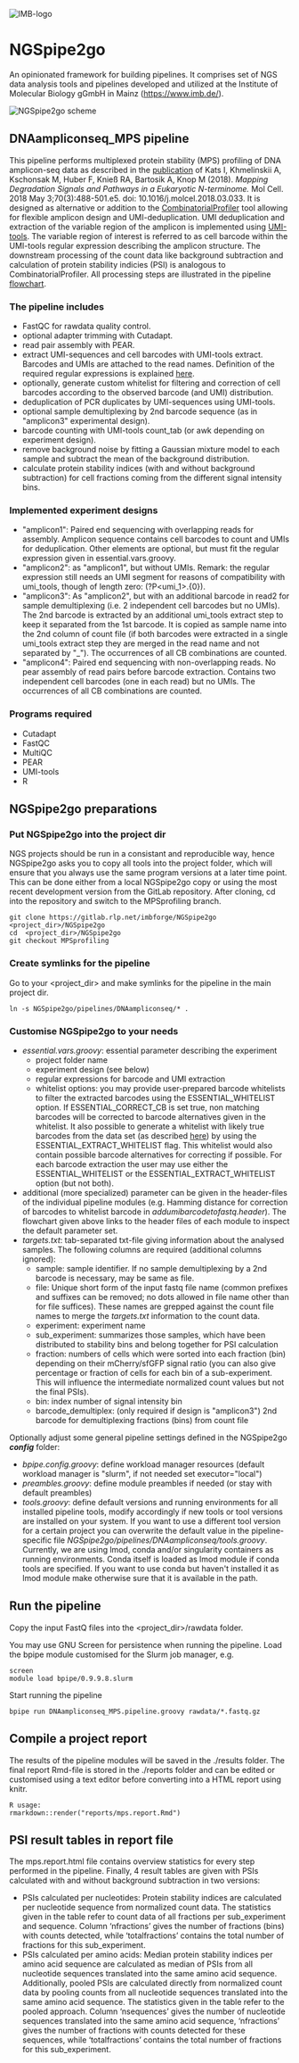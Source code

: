 ![IMB-logo](resources/IMB_logo.png)

# NGSpipe2go #

An opinionated framework for building pipelines. It comprises set of NGS data analysis tools and pipelines developed and utilized at the Institute of Molecular Biology gGmbH in Mainz (https://www.imb.de/).

![NGSpipe2go scheme](resources/NGSpipe2go_scheme.png)

## DNAampliconseq_MPS pipeline

This pipeline performs multiplexed protein stability (MPS) profiling of DNA amplicon-seq data as described in the [publication](https://www.sciencedirect.com/science/article/pii/S1097276518302363) of Kats I, Khmelinskii A, Kschonsak M, Huber F, Knieß RA, Bartosik A, Knop M (2018). *Mapping Degradation Signals and Pathways in a Eukaryotic N-terminome.* Mol Cell. 2018 May 3;70(3):488-501.e5. doi: 10.1016/j.molcel.2018.03.033. It is designed as alternative or addition to the [CombinatorialProfiler](https://github.com/ilia-kats/CombinatorialProfiler) tool allowing for flexible amplicon design and UMI-deduplication. UMI deduplication and extraction of the variable region of the amplicon is implemented using [UMI-tools](https://umi-tools.readthedocs.io/en/latest/index.html). The variable region of interest is referred to as cell barcode within the UMI-tools regular expression describing the amplicon structure. The downstream processing of the count data like background subtraction and calculation of protein stability indicies (PSI) is analogous to CombinatorialProfiler. All processing steps are illustrated in the pipeline [flowchart](https://viewer.diagrams.net/?highlight=0000ff&edit=_blank&layers=1&nav=1&title=MPSprofiling#R7R1Zd9o689fknPYBjrHBwGM22vTcNr1J%2BvW2LzkGC3BjLNdLEvLrv9HmVXYMGBuaJmnBsixLmtHsGp1o56vnD57hLj9jE9knqmI%2Bn2gXJ6ra0wYD%2BCAla1YyEgULzzJ5pbjg1npBvFDhpaFlIj9VMcDYDiw3XTjDjoNmQarM8Dz8lK42x3b6ra6xQLmC25lh50u%2FW2aw5KU9fRzf%2BIisxZK%2FeqQO2Y2pMXtYeDh0%2BPsc7CB2Z2WIZvgY%2FaVh4qdEkXZ5op17GAfs2%2Br5HNlkWsWMsecmBXejLnvICao88FH5NF9%2BGQX24%2FJm%2BuXj7eT%2B5WNHAODRsEM%2BFyeqbkODZ6b1SGbXthYOvaH%2FDklXzzw6DdElfFvwT%2FrY1MuWQJdoW6KUTkawFnO%2FDFY2fOvBPduYIvssmtJzbGOPVtIm9Aeq%2BIGHHyIgwSSezbETcIzq6aTfhr9EJm%2BRthNdzS3bTjaqkt%2BoUXGHwlA7W3iGacHcZopneGXN4FIhVWzD9%2Fn3CLwKfW1gBBYmE9cZK9Gok8Di8HtEXoCeE0UceB8QXqHAW0OVZ7GmdPYIX2OdEUfOpwTGDnnZMoGsfUXjK4WvkkXUdowu8IVjjBx7Hmdf%2Fr39Hn4KL15%2B3l3dTX74jz87vTeNPpc6%2Bd0H%2BtSALepISWFLRGoT2NJXJNiii4q7YMvL9%2BDiTvnv56fJzaW36pl3H9ZXnUEvBzxkAhnml9gLlniBHcO%2BjEsTECATE9f5B2OXg%2BUXCoI1B6ERBhiKEkiBnq3gP%2FJ4d8CvfiTuXDzzlunFWlw4MN7EQ%2BTyR%2FJe%2FBi9ip8zTwk3gssZgS2BNCmcWLboTh4BUwhXCHkfh94MlaxFvsYDw1ugoKwer0imvhSRPGQDDXtMc8hdkGKFQ%2Fvyw4uifw1%2FDc9%2FXj9at986%2FaPDiV4KI2IEKcCJPMBrhbF0UlsDcVmvi3hEmtoTcpzCB8EoyI2OTyF6ChV6ffdZwkXO1ZPTs5VhOWSGLRfZFlBdKDwrZzDsreV859UuC6lWdKpXzOUMQnQ9NE%2FVXwYBEXdPyWyrk4UVAD%2FrerbbdQDY6sRaTecYAA9fv3y4JYNTFxguOvBvauMpfHz%2Beut6GNiU5SzgUkyAD98vvpwaK9e2QIL20e9cwT082hX1u8A%2F8eO6uPsEp8kbtgVTpXcLIIiX5aBjNDSrJnok6k6d06nMOOuPC2GYncALnZkRAGlL1t12LRB9IPornrXN0X%2F7HtWxxjuUslmBMYWnE6sctE80txyLyt2q8m5K7ryvc9m3P24bG6ZPCbfvgh5MSDfooGSgROPEZmgT7Dz%2B8SHfB%2BZoGYS3GKBbi8F1yLCtOchVlIEawKCQt9WAa8DBZzQLAzLfCRws6EmxzrIHUX8kkfSFUJ%2BU9HtqDZK%2BlOP3JRw%2FMwWg77jkK%2BhDLmhGZPBMaBOS0kgURHaXvnS6SkWOynPYy02ZKpkxUVZZbuLv%2B4otim38ZR11kALYMN0Ans99wpsyQIg6vYO%2BPmhT2hbfE3JzBQ2sPWm7p1ZVqRoSt7%2F5yLue%2FiIGUCCVxNghEaclJG2KnwlFI0IhpWlT7JnI60AxEQ2opMARn1I8BbB8EN1JWjhPqSihoT75jWq4hmlGbatlDOIAxF4GTL8bPEuMUOmbkdwwOXThs2BQm0iZm8mMb2qwcgFCyJ%2F55Va8lrKyBVqlRwAr3XeNGV1MiQaVXK1oySVqqcXrLphic50rzEnEgSlK0LOLPGuFnNQ6yE1L%2FEC%2BCVFiydpUHBDdEg1ZlRonhflOlwzDD6f3VFKrfzSEJLpE9vMJdlIpEM8JOYd%2FQI%2Bkb5UNtGJPNh566Fi%2FQ3QfdfDeMusbPGuSShtETJ9bsRAubXxP4HVhbSOTjBFoP7pP4tTuY2QTSOZvCTIPXbzeSkA5WNLRO25I7xh%2B8DuD1E3Ow9wzZkzrrWvwcYtsvJQyUWHFtxYOIaYKSHkM26dW%2BYv3NOjXXrvReC2QcIkw5ISrKcFlNmoyVqqCgvSOHN8K1i0O1%2FBm2KQL2kSrkLjGbdLlumaAt8%2FwPH5Jh7yFilXKO4vMiYMQKAPlZpU9TUG3261vvBiWMB2nERh0cAsHe4mB1U2rSaGMC1OBhkoSSVtBuRanJtQLrvYlNDqi9Fozwz7lrteAqGlnwhFrozkdPtSa29RTNafOqaTC9rS0AnQLgghp8ckz3Khfu9kp0maK3kCmdMu0bhGFsYGqBJcJbWkDFTmK1virIreh%2BcoNJlnU0cZ6ugmmy%2FOn6rebqKO%2FSFHdbiKsfUdjN3GlatwKug%2B8nmpqihubSlh5h5JVck9P3ANKGHQ4qT2lcpPDDNRF0S6i4GvsxZDZtaeVWJGbLVvmam01VMYzyM2R3LpzltCgD8DGE3kPuo%2BG5xd6M4uqHaTV49Ux7dX%2BkcOs%2FeBRRkYDgD9aVCZN%2BoMS64MpITDCk5Qf0LYeUEYBB3mWSPMnwp3koUVoGx6r5UHzoOz4kfAbC8OwnjPK1WuCIR0vdVZ9gW6moMXtp4WjZI%2BRmZV6uZR32A26m0uoCeC9Kluq5bLl4UmR%2FX6%2FO6gmR%2Fb6m7OO7eVIWdRLoz4w8cKDdYL104DcgxPs%2Bu764ddydP%2F7v7tAndx%2F%2Bd7Tp51WoxCPTpbrH5gsV3H1yTzQhyjsAX%2BfW4vQo9HiydCNvxJfRuJjM0Vuk9pddlko28krFYo4WQYuyn3XcBqSAouGC9KJsZraqFiOldRoS4St1Ou9SqoyiDUnwB6YIkT2UBXjTeZupcVRvCxan%2FuMWJ0roNGBhOY%2BYe%2BBBJrRth1jQWVr0AEoL%2FQjFUEmZ0tk9QjTGR%2BD5hl%2Fot9B9hKaBWvUxjNB6rm%2FEKSItW%2F5J2zHm9%2BFL5%2BxH9D7ASIaywNCLtVg5kZo06A1EDUA%2BrTuFTXK44L%2BSodKX8bs%2BESpiNulNxKL0g69hIP6PXnz69NM8JjHxvGNMqIBMnY7RQhomLaEVJfb%2BWXuBVlZRu85aDVG71VUYtS9beYSQWktaiz9TWfxjWgs2ttTWeraFVV5W5RetwJDHz31PGOdqOASlPKLcWyopOmCxpf7pGJ9dTjMYCDrQUV8fM1SHmklE8MP%2Fj2n%2FLiKyvI7BJJL3edA5wHWtmB%2FnvFE55SGfZNxgCzzwN5Zu6gUxceTB%2BB%2FGrYx6y7h5YQvvmobY7hUaBuT0cYMo%2BHBXf%2FQqwtNL2AvdEsqb1hJL8oaOM9AGWVQJh8v3tMlZFSUNWE%2B0%2FLMKA1NJVaiM6SRqOWJqedaeXpWyVRm%2FeQryzQp5cxAKS654XOhnRTs%2BaXbvqk3nwGOr3bo1uAM%2FmD%2BzgktHEA3z%2BG6F1%2FDH6nuBecgGwaeYVHwIsDQJ%2BQHJ%2FltyjUggjZSuulAdMHSXhNCtP7GmJADu657%2Bq%2F50l09GEvNfMbWwxet0zuaLcK1buvUKzKpvlI3k9ptY6cukRirqnh0Xw1X9JQtrGrXYcCj77BN6HfMihJ8SPk9K2NQ7VnQIvURR8OwmA7JPFBxv6u4dHaP%2FkmSF5EVYWKsLJvg%2B0dkPyLSaiOa0bA%2FzBClYTWqtAV%2FqojnwwPDcyWH6h7yQYcvNSC3bS6OnaozINgJlG%2FDSPf19opu3KMGESec2QgHzLDD7DSA%2Bg4Gpk%2B%2B%2B%2Bh3iJxZeWhvo0auN08TBuq4qtd3tDfuNzp4qmDjxYGSBOhZR3C8GbZtUA%2BoNZJxP2TMliexjfWwUHwP6KwLU1sjLO47mj0txv2wczqeI%2Felc%2Bf83NEpTkXscOWK%2Bgu67huyOdUpiQsB%2B1VJfFy7uWi3DdfFebgORRL3EFFvD5QcteG5o%2B4e%2BIwmZuIvLWd9v3L9e1YG9e5JLYISrt9lhd2blcRDmru%2Fsav7QAdNb8Od7hLZIK353Rv54KX1ioWlaFq%2BwjNAKCIEJWjsYbLRKxFQSDlVNzFZkbvpMzatOVnndNZpRUrGA8K%2FZqEfsKYMz%2BjQKL7YExjAZPtLWDGR41C45LZ0av15Ut5QkrNOHtknTJq7ENZL%2FWI2fgnta%2FN%2F6%2Bn1h%2FD8yrzr9FrNT3Zs0WL9A3GiZJyrA%2B5cLXSiZOuPBhnESThR8k9ndRP%2BdNRdJkzUsTlFmuxtvDOG1iq6bZdnMY2zWgs4%2B7rxtd%2BQyFfZCSf2hDJ7SlVfHMA9JEFCRkBY1bfPVzFPEoYZ3nCTLrlc7FJqcNWddAycDTjpas7hNO6liEh%2FlDdvNOmUkzLDVnfBNZG%2FtVa6MqpKV1pTJaVAFtmoDoWfHJ0MVBXuwjB5YMJSf0NhqT8sEZZqjDg5NU3gVWeMK9yRgMcJTbuRsnzKOF8yKtUwqboFDUU87%2BycxV6esDCUE5bGg2p7125APvgeMEKMCR%2BwLb88j0w6DLY9DgqDDVcW56MBpuEuGzDS0VEy0mx0i3aIjPR4Avo2oIz7TgKg6%2BlglZyeVZAEoEGFrTIxSy3iqoL7zLBnoc3Edng6QDR82g%2BMqcWD6yzHtFgI%2B7uvt1fv2yQ%2ByZobEJ3%2BkRKdDGoODjCkTsgbB%2BMjkEQxGE8kH889YM6MbPk2yxZGe94Cke9LODC5uZfLCdSPmVKrz0g6OCMIjNkyTp1FhI1I0jg7T0oX5EmabMlHwjH61%2B%2FPhE2tqte%2FBkepNEJR3d3cVpsSHHHrjZTg6PyKBpShscS4Jg%2F8PCx%2F6rg4svHgk%2BxGhDLhE6SoVE5L31qKUzYl6fhLIjgBkgPcWDAKcwRmfauC3j84VuC9j651EICgXWfqM%2BKnRDF5bKuDbA8EDzaL9wD6AXL93dPc7Sur6N%2BO7Z7b7xhS9Y1Fyj3hiZXstOuNZHxX350iyw8P290s2bJT6zUj5FaHh23Pmntix%2BmRpfaI%2Bt2KHnPlVAl1YmrMcSgv714s100nPm1nw75DYq4XjD0%2BkmxfNP0wCwh1DYuxZMQlpKoxMg32%2F7bXvel1mZV18XKYXVS7N%2BoWXWxPr6yBl2X8FWreNFMQU1SDCim3%2Fv5NMbuJClk1F21jm%2BMqW3lpTOINj3SsauXlE0LIYCIdNyz4BxM%2FOSdxnGJ7tl0Ra0nGVd22O06C45hsu2mH0rAvEYUbtO3Kj%2FEuFIlymLbbwWf%2FoAVhwTEmF5y4Ni1kHnx7dgJI0q3UybOWeVFuR3fhDm4ZVqQJaA2IMexnGIuewwvpsWtqDXxFigT5jJPpkwFzoNhuydUxdcIXEXng8ktKlsilv6%2Bp2yVdoJ5VKRKGrPzx53ReZZJaynrkJjMECuC0rjqU2krqyba0B%2BTqiVPOk9jVl2HXYE%2FY1WRipVL0frt5laTTcoRGfm5PnDBrdclyfGvm%2FFYNwH87dkQm87S4CYtQoT%2F1MJ%2BxrqUlm7xQ2BM%2B7RTvUffEe9pMXcHPR5vgTPBHRTHiCESb47KEZZFTLhnJsLMGr44UOzdNoUBk4o7oGUVRxq1KLJ9VWpE3chUAIGfJHcuxmZQ%2BFvosnyr3CeT2b%2BZwuUisyHVIl%2FfogiVFpHYfarynAX8sIlDmXqbe5HKhINfHUnzfXXnna0K%2BcF7X25fYs15gfEb0%2Fkj60OpZJDn1oZ9fJOponF8kdeRmkNuL9RwcWrMXD7czGA83txjnN5EUAjdpQ%2F4xtj%2FdWVeX09vbZ7zG608%2Frr91qpqQRUqXA9uSMdTUJBK9Wl%2FXm0kCyhO3UGvFPyTVTOVIZuyuKTz8B%2FIKmqWGRUVGogIvFBJDY8buleUTdcVwEA7JNR8jtaT5XVavq0qt3sWod3RG7%2Bx2RH2kS%2FItNWn2vn08ffrQu8X312fj62%2Fa89fl6qHdo1yU7kauNLj4So%2BjorbrNLXspamluif%2FmhRBJQe8lNHQ5qNApJDPW9COE%2FI7b3yvk01WPetn3BouyOWjP4UMZIWmdqmAdK5biwUr63Ulw3ro2eszz5g9kPG9xkLTqc1oWmcSjqRddMYbznx1ntsfapl0zH3hpUiqHlqe5WrDGjwX8s3gg8NRPbbTPLbgpVuSVOnRDZJ1JT%2FiQW1rYUlzyrSqcdYRbLsn2lkVxqWZAQ4nQMlFhldZaTN8H62YB4nsXSMhmQ3qZbkgJNJ3qRpWDKOjV8M0SYL%2BJpWwUtJ1BPtKBQqbZRjfnhMi0T0lE6b9BrwT2b2emjaqmuNZr8F7VrotsUzCTMwCpbVnkZs%2F4WOc0B8p48me7JE6%2BSgtiCbt6tDopU5%2BTwqM8AvPMC0AR6YYaBzZWUK54IIfxEg54tIwKRYoaYm3LsfoMG2j1EZ52bY3lJjVNWVfwNWKk%2BYyR80G0Vv0qdDOltiRx%2BjfrHuGpp%2B3cbw%2FkB2FlNk4Yuci8%2BMSsnIfLfRE0RHA5QfUW8Ujhg3TcPkh6aBusq0VNTQrPxqdb2TELrmkp7QnUuUQGgY9SfRASsfK%2BnRD50akp6MRAomN9364AgK7znS4UsNLqI1hpawiMIiXJAGxcX%2BLjxcQhwnE2QF26P0KmZYRT7%2BLMWMeqdfTowzIZ%2FY0g93fb9BFFu9zZYl0FyC6OjF02FvIBQ5ZcsEoDIq8fJrAonc064GLfd8CCL%2FfcPqhML8Cs17PDPH%2BY6KRx4MMfR1XPMupllQJcuPB0WQ5avPYwjIz27GeWqjroyT2HMyphZ%2BBTlkbHFvISCPBNFX59zyWxhvTetlBhSvS7YKTCovR5%2Bi03exOG12TbAtoPXVbPmRJ2CWgFAZ4DnfP85Tvj2E0qhDSxdod55W08Z62vcghMi6DSD5%2F%2Bx8Dib4%2BzDgMND3P9BuFhZpXqd7W6sifqTmQHF%2FXLEzymwPfyProp%2FlJf6w1BgmpV6VVZ9oB58%2BWTpZEBC7zvhyI46zVFOm1hGo2FoJSFepH4ks7DwNqcqvuT5MY6BpWLGa8z1LNohg%2BDWgW%2Bz0CPetXiw60bkbTgCIP4yCp3sKol5%2BxSbDr8v8%3D). 

### The pipeline includes

- FastQC for rawdata quality control.
- optional adapter trimming with Cutadapt.
- read pair assembly with PEAR.
- extract UMI-sequences and cell barcodes with UMI-tools extract. Barcodes and UMIs are attached to the read names. Definition of the required regular expressions is explained [here](https://umi-tools.readthedocs.io/en/latest/reference/extract.html#barcode-extraction).
- optionally, generate custom whitelist for filtering and correction of cell barcodes according to the observed barcode (and UMI) distribution. 
- deduplication of PCR duplicates by UMI-sequences using UMI-tools.
- optional sample demultiplexing by 2nd barcode sequence (as in "amplicon3" experimental design).
- barcode counting with UMI-tools count_tab (or awk depending on experiment design).
- remove background noise by fitting a Gaussian mixture model to each sample and subtract the mean of the background distribution.
- calculate protein stability indices (with and without background subtraction) for cell fractions coming from the different signal intensity bins.

### Implemented experiment designs

- "amplicon1": Paired end sequencing with overlapping reads for assembly. Amplicon sequence contains cell barcodes to count and UMIs for deduplication. Other elements are optional, but must fit the regular expression given in essential.vars.groovy.
- "amplicon2": as "amplicon1", but without UMIs. Remark: the regular expression still needs an UMI segment for reasons of compatibility with umi_tools, though of length zero: (?P<umi_1>.{0}).
- "amplicon3": As "amplicon2", but with an additional barcode in read2 for sample demultiplexing (i.e. 2 independent cell barcodes but no UMIs). The 2nd barcode is extracted by an additional umi_tools extract step to keep it separated from the 1st barcode. It is copied as sample name into the 2nd column of count file (if both barcodes were extracted in a single umi_tools extract step they are merged in the read name and not separated by "_"). The occurrences of all CB combinations are counted.
- "amplicon4": Paired end sequencing with non-overlapping reads. No pear assembly of read pairs before barcode extraction. Contains two independent cell barcodes (one in each read) but no UMIs. The occurrences of all CB combinations are counted.

### Programs required

- Cutadapt
- FastQC
- MultiQC
- PEAR
- UMI-tools
- R

## NGSpipe2go preparations ##

### Put NGSpipe2go into the project dir ###

NGS projects should be run in a consistant and reproducible way, hence NGSpipe2go asks you to copy all tools into the project folder, which will ensure that you always use the same program versions at a later time point. This can be done either from a local NGSpipe2go copy or using the most recent development version from the GitLab repository. After cloning, cd into the repository and switch to the MPSprofiling branch.

    git clone https://gitlab.rlp.net/imbforge/NGSpipe2go <project_dir>/NGSpipe2go
    cd  <project_dir>/NGSpipe2go
    git checkout MPSprofiling

### Create symlinks for the pipeline ###

Go to your <project_dir> and make symlinks for the pipeline in the main project dir. 

    ln -s NGSpipe2go/pipelines/DNAampliconseq/* .

### Customise NGSpipe2go to your needs ###

- *essential.vars.groovy*: essential parameter describing the experiment 
  - project folder name
  - experiment design (see below)
  - regular expressions for barcode and UMI extraction
  - whitelist options: you may provide user-prepared barcode whitelists to filter the extracted barcodes using the ESSENTIAL_WHITELIST option. If ESSENTIAL_CORRECT_CB is set true, non matching barcodes will be corrected to barcode alternatives given in the whitelist. It also possible to generate a whitelist with likely true barcodes from the data set (as described [here](https://umi-tools.readthedocs.io/en/latest/reference/whitelist.html)) by using the ESSENTIAL_EXTRACT_WHITELIST flag. This whitelist would also contain possible barcode alternatives for correcting if possible. For each barcode extraction the user may use either the ESSENTIAL_WHITELIST or the ESSENTIAL_EXTRACT_WHITELIST option (but not both).
- additional (more specialized) parameter can be given in the header-files of the individual pipeline modules (e.g. Hamming distance for correction of barcodes to whitelist barcode in *addumibarcodetofastq.header*). The flowchart given above links to the header files of each module to inspect the default parameter set.
- *targets.txt*: tab-separated txt-file giving information about the analysed samples. The following columns are required (additional columns ignored): 
  - sample: sample identifier. If no sample demultiplexing by a 2nd barcode is necessary, may be same as file.
  - file: Unique short form of the input fastq file name (common prefixes and suffixes can be removed; no dots allowed in file name other than for file suffices). These names are grepped against the count file names to merge the *targets.txt* information to the count data.
  - experiment: experiment name
  - sub_experiment: summarizes those samples, which have been distributed to stability bins and belong together for PSI calculation
  - fraction: numbers of cells which were sorted into each fraction (bin) depending on their mCherry/sfGFP signal ratio (you can also give percentage or fraction of cells for each bin of a sub-experiment. This will influence the intermediate normalized count values but not the final PSIs).
  - bin: index number of signal intensity bin
  - barcode_demultiplex: (only required if design is "amplicon3") 2nd barcode for demultiplexing fractions (bins) from count file


Optionally adjust some general pipeline settings defined in the NGSpipe2go ***config*** folder:

- *bpipe.config.groovy*: define workload manager resources (default workload manager is "slurm", if not needed set executor="local")
- *preambles.groovy*: define module preambles if needed (or stay with default preambles)
- *tools.groovy*: define default versions and running environments for all installed pipeline tools, modify accordingly if new tools or tool versions are installed on your system. If you want to use a different tool version for a certain project you can overwrite the default value in the pipeline-specific file *NGSpipe2go/pipelines/DNAampliconseq/tools.groovy*. Currently, we are using lmod, conda and/or singularity containers as running environments. Conda itself is loaded as lmod module if conda tools are specified. If you want to use conda but haven't installed it as lmod module make otherwise sure that it is available in the path.


## Run the pipeline ##

Copy the input FastQ files into the <project_dir>/rawdata folder.

You may use GNU Screen for persistence when running the pipeline. Load the bpipe module customised for the Slurm job manager, e.g.

    screen
    module load bpipe/0.9.9.8.slurm

Start running the pipeline

    bpipe run DNAampliconseq_MPS.pipeline.groovy rawdata/*.fastq.gz

## Compile a project report ##

The results of the pipeline modules will be saved in the ./results folder. The final report Rmd-file is stored in the ./reports folder and can be edited or customised using a text editor before converting into a HTML report using knitr.
    
    R usage:
    rmarkdown::render("reports/mps.report.Rmd")

## PSI result tables in report file ##

The mps.report.html file contains overview statistics for every step performed in the pipeline. Finally, 4 result tables are given with PSIs calculated with and without background subtraction in two versions:
- PSIs calculated per nucleotides: Protein stability indices are calculated per nucleotide sequence from normalized count data. The statistics given in the table refer to count data of all fractions per sub_experiment and sequence. Column ‘nfractions’ gives the number of fractions (bins) with counts detected, while ‘totalfractions’ contains the total number of fractions for this sub_experiment.
- PSIs calculated per amino acids: Median protein stability indices per amino acid sequence are calculated as median of PSIs from all nucleotide sequences translated into the same amino acid sequence. Additionally, pooled PSIs are calculated directly from normalized count data by pooling counts from all nucleotide sequences translated into the same amino acid sequence. The statistics given in the table refer to the pooled approach. Column ‘nsequences’ gives the number of nucleotide sequences translated into the same amino acid sequence, ‘nfractions’ gives the number of fractions with counts detected for these sequences, while ‘totalfractions’ contains the total number of fractions for this sub_experiment. 

